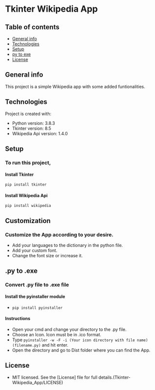 # Tkinter Wikipedia App

## Table of contents
* [General info](#general-info)
* [Technologies](#technologies)
* [Setup](#setup)
* [py to exe](#py-to-exe)
* [License](#License)
## General info
This project is a simple Wikipedia app with some added funtionalities.
	
## Technologies
Project is created with:
* Python version: 3.8.3
* Tkinter version: 8.5
* Wikipedia Api version: 1.4.0
	
## Setup
### To run this project,
#### Install Tkinter
```
pip install tkinter
```
#### Install Wikipedia Api
```
pip install wikipedia
```

## Customization
### Customize the App according to your desire.
* Add your languages to the dictionary in the python file.
* Add your custom font.
* Change the font size or increase it.

## .py to .exe
### Convert .py file to .exe file
#### Install the pyinstaller module
* ```pip install pyinstaller```
#### Instructions
* Open your cmd and change your directory to the .py file.
* Choose an Icon. Icon must be in .ico format.
* Type ```pyinstaller -w -F -i (Your icon directory with file name) (filename.py)``` and hit enter.
* Open the directory and go to Dist folder where you can find the App.

## License
* MIT licensed. See the [License] file for full details.(Tkinter-Wikipedia_App/LICENSE)

